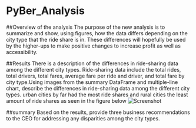 # PyBer_Analysis
##Overview of the analysis
 The purpose of the new analysis is to summarize and show, using figures, how the data differs depending on the city type that the ride share is in. These differences will hopefully be used by the higher-ups to make positive changes to increase profit as well as accessibility. 
 
 ##Results
 There is a description of the differences in ride-sharing data among the different city types. Ride-sharing data include the total rides, total drivers, total fares, average fare per ride and driver, and total fare by city type.Using images from the summary DataFrame and multiple-line chart, describe the differences in ride-sharing data among the different city types.
urban cities by far had the most ride shares and rural cities the least amount of ride shares as seen in the figure below
![Screenshot]()



##summary
Based on the results, provide three business recommendations to the CEO for addressing any disparities among the city types.
